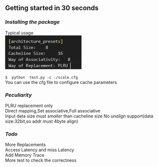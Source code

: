 
## Getting started in 30 seconds

### *Installing the package*

Typical usage  
![alt text](./image/image.png)

```$  python  test.py -c ./scale.cfg```  
You can use the cfg file to configure cache parameters

### *Peculiarity*
PLRU replacement only   
Direct mapping,Set associative,Full associative  
Input data size must *smaller* than cacheline size
No *unalign* support(data size:32bit,so addr must 4byte align)
### *Todo*
More Replacements  
Access Latency and miss Latency  
Add Memory Trace  
More test to check the correctness  

